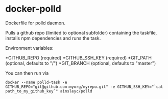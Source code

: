 # docker-polld

Dockerfile for polld daemon.

Pulls a github repo (limited to optional subfolder) containing the taskfile, installs npm dependencies and runs the task.

Environment variables:

*GITHUB_REPO (required)
*GITHUB_SSH_KEY (required)
*GIT_PATH (optional, defaults to "/")
*GIT_BRANCH (optional, defaults to "master")

You can then run via

```
docker --name polld-task -e GITHUB_REPO="git@github.com:myorg/myrepo.git" -e GITHUB_SSH_KEY="`cat path_to_my_github_key`" ainsleyc/polld
```
